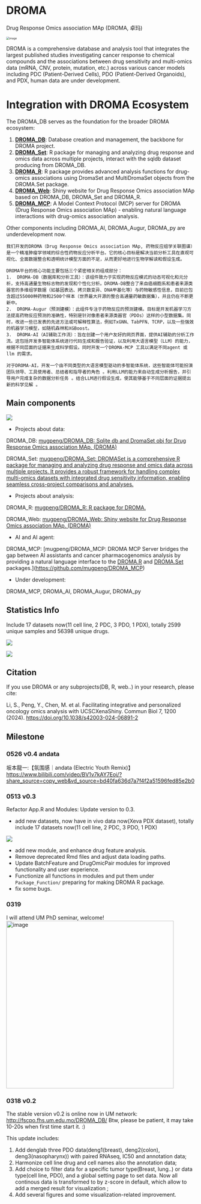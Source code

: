 # DROMA
Drug Response Omics association MAp (DROMA, 卓玛)  

<img src="https://github.com/user-attachments/assets/000473aa-7869-41c8-9352-e8481ba922fa" alt="image" style="zoom:50%;" />

DROMA is a comprehensive database and analysis tool that integrates the largest published studies investigating cancer response to chemical compounds and the associations between drug sensitivity and multi-omics data (mRNA, CNV, protein, mutation, etc.) across various cancer models including PDC (Patient-Derived Cells), PDO (Patient-Derived Organoids), and PDX, human data are under development. 

# Integration with DROMA Ecosystem

The DROMA_DB serves as the foundation for the broader DROMA ecosystem:

1. **[DROMA_DB](https://github.com/mugpeng/DROMA_DB)**: Database creation and management, the backbone for DROMA project.
2. **[DROMA_Set](https://github.com/mugpeng/DROMA_Set)**: R package  for managing and analyzing drug response and omics data across multiple projects, interact with the sqldb dataset producing from DROMA_DB.
3. **[DROMA_R](https://github.com/mugpeng/DROMA_R)**: R package provides advanced analysis functions for drug-omics associations using DromaSet and MultiDromaSet objects from the DROMA.Set package.
4. **[DROMA_Web](https://github.com/mugpeng/DROMA_web)**: Shiny website for Drug Response Omics association MAp based on DROMA_DB, DROMA_Set and DROMA_R.
5. **[DROMA_MCP](https://github.com/mugpeng/DROMA_MCP)**: A Model Context Protocol (MCP) server for DROMA (Drug Response Omics association MAp) - enabling natural language interactions with drug-omics association analysis.

Other components including DROMA_AI, DROMA_Augur, DROMA_py are underdevelopment now.


```
我们开发的DROMA（Drug Response Omics association MAp, 药物反应组学关联图谱）是一个精准肿瘤学领域的综合性药物反应分析平台。它的核心目标是解决当前分析工具在直观可视化、全面数据整合和透明统计模型方面的不足，从而更好地进行生物学解读和假设生成。

DROMA平台的核心功能主要包括三个紧密相关的组成部分：
1.  DROMA-DB（数据库和分析工具）：该组件致力于实现药物反应模式的动态可视化和元分析，支持高通量生物标志物的发现和个性化分析。DROMA-DB整合了来自癌细胞系和患者来源类器官的多维组学数据（如基因表达、拷贝数变异、DNA甲基化等）与药物敏感性信息，目前已包含超过55000种药物和2500个样本（世界最大开源的整合高通量药敏数据集），并且仍在不断更新中。
2.  DROMA-Augur（预测建模）：此组件专注于药物反应的预测建模。目标是开发机器学习方法提高药物反应预测的准确性，特别是针对像患者来源类器官（PDOs）这样的小型数据集。同时，改进一些已发表的先进方法或可解释性算法，例如TxGNN、TabPFN、TCRP，以及一些强效的机器学习模型，如随机森林和XGBoost。
3.  DROMA-AI（AI辅助工作流）：旨在创建一个用户友好的网页界面，提供AI辅助的分析工作流。这包括开发多智能体系统进行代码生成和报告验证，以及利用大语言模型（LLM）的能力，根据不同层面的证据来生成科学假设。同时开发一个DROMA-MCP 工具以满足不同agent 或llm 的需求。

对于DROMA-AI，开发一个由不同类型的大语言模型驱动的多智能体系统，这些智能体可能扮演团队领导、工具使用者、总结者和指导者的角色 。利用LLM的能力来自动生成分析报告，并引导用户完成复杂的数据分析任务 。结合LLM进行假设生成，使其能够基于不同层面的证据提出新的科学见解 。
```



## Main components

![](https://raw.githubusercontent.com/mugpeng/mugpeng-my-gallery-02/main/img20250619145856.png)



- Projects about data:

DROMA_DB: [mugpeng/DROMA_DB: Sqlite db and DromaSet obj for Drug Response Omics association MAp. (DROMA)](https://github.com/mugpeng/DROMA_DB)

DROMA_Set: [mugpeng/DROMA_Set: DROMASet is a comprehensive R package for managing and analyzing drug response and omics data across multiple projects. It provides a robust framework for handling complex multi-omics datasets with integrated drug sensitivity information, enabling seamless cross-project comparisons and analyses.](https://github.com/mugpeng/DROMA_set)

- Projects about analysis:

DROMA_R: [mugpeng/DROMA_R: R package for DROMA.](https://github.com/mugpeng/DROMA_R)

DROMA_Web: [mugpeng/DROMA_Web: Shiny website for Drug Response Omics association MAp. (DROMA)](https://github.com/mugpeng/DROMA_web)

- AI and AI agent:

DROMA_MCP: [mugpeng/DROMA_MCP: DROMA MCP Server bridges the gap between AI assistants and cancer pharmacogenomics analysis by providing a natural language interface to the [DROMA.R](https://github.com/mugpeng/DROMA_R) and [DROMA.Set](https://github.com/mugpeng/DROMA_Set) packages.](https://github.com/mugpeng/DROMA_MCP)



- Under development:

DROMA_MCP, DROMA_AI, DROMA_Augur, DROMA_py



## Statistics Info

Include 17 datasets now(11 cell line, 2 PDC, 3 PDO, 1 PDX), totally 2599 unique samples and 56398 unique drugs.

![](https://raw.githubusercontent.com/mugpeng/mugpeng-my-gallery-02/main/img20250513115037.png)

![](https://raw.githubusercontent.com/mugpeng/mugpeng-my-gallery-02/main/img20250513114926.png)







## Citation

If you use DROMA or any subprojects(DB, R, web..) in your research, please cite:

Li, S., Peng, Y., Chen, M. et al. Facilitating integrative and personalized oncology omics analysis with UCSCXenaShiny. Commun Biol 7, 1200 (2024). https://doi.org/10.1038/s42003-024-06891-2



## Milestone

### 0526 v0.4 andata

坂本龍一:【氛围感｜andata (Electric Youth Remix)】 https://www.bilibili.com/video/BV1v7kAY7Eoi/?share_source=copy_web&vd_source=bd40fa636d7a7f4f2a51596fed85e2b0



### 0513 v0.3

Refactor App.R and Modules: Update version to 0.3.

- add new datasets, now have in vivo data now(Xeva PDX dataset), totally include 17 datasets now(11 cell line, 2 PDC, 3 PDO, 1 PDX)

![](https://raw.githubusercontent.com/mugpeng/mugpeng-my-gallery-02/main/img20250513115037.png)

- add new module, and enhance drug feature analysis. 
- Remove deprecated Rmd files and adjust data loading paths. 
- Update BatchFeature and DrugOmicPair modules for improved functionality and user experience.
- Functionize all functions in modules and put them under `Package_Function/` preparing for making DROMA R package.
- fix some bugs.





### 0319

I will attend UM PhD seminar, welcome!
<img width="446" alt="image" src="https://github.com/user-attachments/assets/72adc553-f807-48f8-afa8-bb4009eef963" />



### 0318 v0.2

The stable version v0.2 is online now in UM network: http://fscpo.fhs.um.edu.mo/DROMA_DB/
Btw, please be patient, it may take 10-20s when first time start it. :)

This update includes:

1) Add denglab three PDO data(deng1(breast), deng2(colon), deng3(nasopharynx)) with paired RNAseq, IC50 and annotation data;
2) Harmonize cell line drug and cell names also the annotation data;
3) Add choice to filter data for a specific tumor type(Breast, lung..) or data type(cell line, PDO), and a global setting page to set data. Now all continous data is transformed to by z-score in default, which allow to add a merged result for visualization ;
4) Add several figures and some visualization-related improvement.

